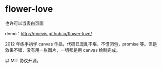 # flower-love
也许可以当表白页面

demo：http://moevis.github.io/flower-love/

2012 年练手初学 canvas 作品，代码已混乱不堪，不懂闭包，promise 等。但是效果不错，没有用一张图片，一切都是用 canvas 绘制完成。

以 MIT 协议开源。
